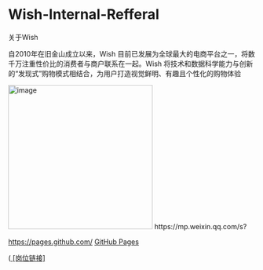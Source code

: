 # Wish-Internal-Refferal
关于Wish

自2010年在旧金山成立以来，Wish 目前已发展为全球最大的电商平台之一，将数千万注重性价比的消费者与商户联系在一起。Wish 将技术和数据科学能力与创新的“发现式”购物模式相结合，为用户打造视觉鲜明、有趣且个性化的购物体验

<img width="294" alt="image" src="https://github.com/Dranlin/Wish-Internal-Refferal/assets/133983393/93aa3048-a56f-4ee7-962a-a915b6c37dc1">
https://mp.weixin.qq.com/s?



https://pages.github.com/ [GitHub Pages]([https://pages.github.com/](https://pages.github.com/))

([
[岗位链接]](https://mp.weixin.qq.com/s?__biz=MzIyMjc4NzM1Ng==&mid=2247483881&idx=3&sn=e3abe74d9d510198004cae791e4094dc&chksm=e829639adf5eea8c99da80c60d9e4f6e6a4b73d8717e425c3a98b20241a52b2526a2d4fb4860&token=1700651495&lang=zh_CN#rd)
